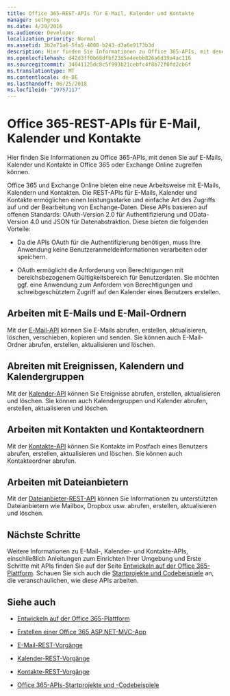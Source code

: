 ```yaml
---
title: Office 365-REST-APIs für E-Mail, Kalender und Kontakte
manager: sethgros
ms.date: 4/29/2016
ms.audience: Developer
localization_priority: Normal
ms.assetid: 3b2e71a6-5fa5-4008-b243-d3a6e9173b3d
description: Hier finden Sie Informationen zu Office 365-APIs, mit denen Sie auf E-Mails, Kalender und Kontakte in Office 365 oder Exchange Online zugreifen können.
ms.openlocfilehash: d42d3ff0b68dfbf23d5a4eebb826a6d39a4ac116
ms.sourcegitcommit: 34041125dc8c5f993b21cebfc4f8b72f0fd2cb6f
ms.translationtype: MT
ms.contentlocale: de-DE
ms.lasthandoff: 06/25/2018
ms.locfileid: "19757117"
---
```

# <a name="office-365-rest-apis-for-mail-calendars-and-contacts"></a>Office 365-REST-APIs für E-Mail, Kalender und Kontakte

Hier finden Sie Informationen zu Office 365-APIs, mit denen Sie auf E-Mails, Kalender und Kontakte in Office 365 oder Exchange Online zugreifen können.
  
Office 365 und Exchange Online bieten eine neue Arbeitsweise mit E-Mails, Kalendern und Kontakten. Die REST-APIs für E-Mails, Kalender und Kontakte ermöglichen einen leistungsstarke und einfache Art des Zugriffs auf und der Bearbeitung von Exchange-Daten. Diese APIs basieren auf offenen Standards: OAuth-Version 2.0 für Authentifizierung und OData-Version 4.0 und JSON für Datenabstraktion. Diese bieten die folgenden Vorteile:
  
- Da die APIs OAuth für die Authentifizierung benötigen, muss Ihre Anwendung keine Benutzeranmeldeinformationen verarbeiten oder speichern.
    
- OAuth ermöglicht die Anforderung von Berechtigungen mit bereichsbezogenem Gültigkeitsbereich für Benutzerdaten. Sie möchten ggf. eine Anwendung zum Anfordern von Berechtigungen und schreibgeschütztem Zugriff auf den Kalender eines Benutzers erstellen.
    
## <a name="work-with-email-and-mail-folders"></a>Arbeiten mit E-Mails und E-Mail-Ordnern

Mit der [E-Mail-API](http://msdn.microsoft.com/office/office365/api/mail-rest-operations%28Office.15%29.aspx) können Sie E-Mails abrufen, erstellen, aktualisieren, löschen, verschieben, kopieren und senden. Sie können auch E-Mail-Ordner abrufen, erstellen, aktualisieren und löschen. 
  
## <a name="work-with-events-calendars-and-calendar-groups"></a>Abreiten mit Ereignissen, Kalendern und Kalendergruppen

Mit der [Kalender-API](http://msdn.microsoft.com/office/office365/api/calendar-rest-operations%28Office.15%29.aspx) können Sie Ereignisse abrufen, erstellen, aktualisieren und löschen. Sie können auch Kalendergruppen und Kalender abrufen, erstellen, aktualisieren und löschen. 
  
## <a name="work-with-contacts-and-contact-folders"></a>Arbeiten mit Kontakten und Kontakteordnern

Mit der [Kontakte-API](http://msdn.microsoft.com/office/office365/api/contacts-rest-operations%28Office.15%29.aspx) können Sie Kontakte im Postfach eines Benutzers abrufen, erstellen, aktualisieren und löschen. Sie können auch Kontakteordner abrufen. 
  
## <a name="work-with-file-providers"></a>Arbeiten mit Dateianbietern

Mit der [Dateianbieter-REST-API](http://msdn.microsoft.com/library/8bab5403-de68-4b49-ab19-9a6470f2a2ce%28Office.15%29.aspx) können Sie Informationen zu unterstützten Dateianbietern wie Mailbox, Dropbox usw. abrufen, erstellen, aktualisieren und löschen. 
  
## <a name="next-steps"></a>Nächste Schritte

Weitere Informationen zu E-Mail-, Kalender- und Kontakte-APIs, einschließlich Anleitungen zum Einrichten Ihrer Umgebung und Erste Schritte mit APIs finden Sie auf der Seite [Entwickeln auf der Office 365-Plattform](http://msdn.microsoft.com/office/office365/howto/platform-development-overview%28Office.15%29.aspx). Schauen Sie sich auch die [Startprojekte und Codebeispiele](http://msdn.microsoft.com/office/office365/howto/Starter-projects-and-code-samples%28Office.15%29.aspx) an, die veranschaulichen, wie diese APIs arbeiten. 
  
## <a name="see-also"></a>Siehe auch


- [Entwickeln auf der Office 365-Plattform](http://msdn.microsoft.com/office/office365/howto/platform-development-overview%28Office.15%29.aspx)
    
- [Erstellen einer Office 365 ASP.NET-MVC-App](http://msdn.microsoft.com/office/office365/howto/Build-your-first-ASPNET-MVC-app%28Office.15%29.aspx)
    
- [E-Mail-REST-Vorgänge](http://msdn.microsoft.com/office/office365/api/mail-rest-operations%28Office.15%29.aspx)
    
- [Kalender-REST-Vorgänge](http://msdn.microsoft.com/office/office365/api/calendar-rest-operations%28Office.15%29.aspx)
    
- [Kontakte-REST-Vorgänge](http://msdn.microsoft.com/office/office365/api/contacts-rest-operations%28Office.15%29.aspx)
    
- [Office 365-APIs-Startprojekte und -Codebeispiele](http://msdn.microsoft.com/office/office365/howto/Starter-projects-and-code-samples%28Office.15%29.aspx)
    

